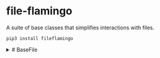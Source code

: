 # file-flamingo
A suite of base classes that simplifies interactions with files.

```
pip3 install fileflamingo
```

<details>
<summary># BaseFile</summary>
- get_contents_of_file (only works with text)
- create_filepath (either a file or a dir)
- delete_file (only works on files, not dirs)
- append_data_to_file
- write_data_to_file
- clear_file
- is_binary
- is_empty
- is_dir
- is_file
- filepath_exists
<details>

<details>
<summary># EncryptionFile</details>
    - encrypt
    - decrypt
    - write_bytes_to_file
    - get_bytes_from_file
</summary>